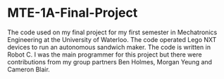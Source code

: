 # MTE-1A-Final-Project
The code used on my final project for my first semester in Mechatronics Engineering at the University of Waterloo. The code operated Lego NXT devices to run an autonomous sandwich maker. The code is written in Robot C. I was the main programmer for this project but there were contributions from my group partners Ben Holmes, Morgan Yeung and Cameron Blair.
